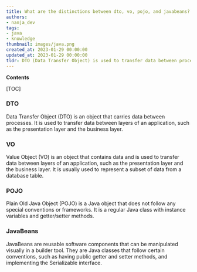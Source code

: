 ```yaml
---
title: What are the distinctions between dto, vo, pojo, and javabeans?
authors:
- nanja_dev
tags:
- java
- knowledge
thumbnail: images/java.png
created_at: 2023-01-29 00:00:00
updated_at: 2023-01-29 00:00:00
tldr: DTO (Data Transfer Object) is used to transfer data between processes, VO (Value Object) is a simple Java object containing getter/setter methods for each field, POJO (Plain Old Java Object) is a Java object without any special methods or fields, and JavaBeans are Java objects that adhere to certain conventions.
---
```


**Contents**

[TOC]

### DTO
Data Transfer Object (DTO) is an object that carries data between processes. It is used to transfer data between layers of an application, such as the presentation layer and the business layer.

### VO
Value Object (VO) is an object that contains data and is used to transfer data between layers of an application, such as the presentation layer and the business layer. It is usually used to represent a subset of data from a database table.

### POJO
Plain Old Java Object (POJO) is a Java object that does not follow any special conventions or frameworks. It is a regular Java class with instance variables and getter/setter methods.

### JavaBeans
JavaBeans are reusable software components that can be manipulated visually in a builder tool. They are Java classes that follow certain conventions, such as having public getter and setter methods, and implementing the Serializable interface.
